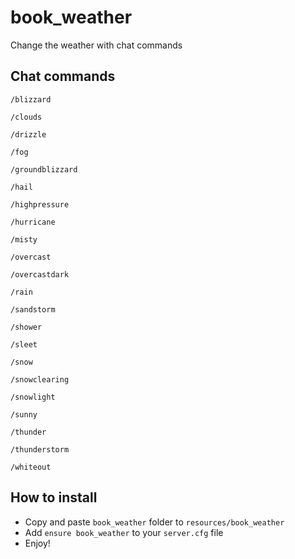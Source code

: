 # book_weather
Change the weather with chat commands

## Chat commands
```/blizzard ```	

```/clouds ```

```/drizzle ```	

```/fog ```	

```/groundblizzard ```	

```/hail ```	

```/highpressure ```	

```/hurricane ```	

```/misty ```	

```/overcast ```	

```/overcastdark ```	

```/rain	 ```

```/sandstorm ```	

```/shower	 ```

```/sleet	 ```

```/snow	 ```

```/snowclearing	 ```

```/snowlight	 ```

```/sunny	 ```

```/thunder	 ```

```/thunderstorm	 ```

```/whiteout ```	

## How to install
* Copy and paste ```book_weather``` folder to ```resources/book_weather```
* Add ```ensure book_weather``` to your ```server.cfg``` file
* Enjoy!

